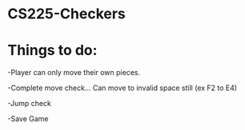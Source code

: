 # CS225-Checkers


# Things to do:
-Player can only move their own pieces.

-Complete move check... Can move to invalid space still (ex F2 to E4)

-Jump check
  
-Save Game

